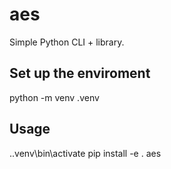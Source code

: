 # aes

Simple Python CLI + library.

## Set up the enviroment
python -m venv .venv

## Usage
.\.venv\bin\activate
pip install -e .
aes